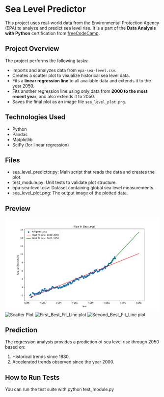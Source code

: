 # Sea Level Predictor 

This project uses real-world data from the Environmental Protection Agency (EPA) to analyze and predict sea level rise. It is a part of the **Data Analysis with Python** certification from [freeCodeCamp](https://www.freecodecamp.org/).

##  Project Overview

The project performs the following tasks:
- Imports and analyzes data from `epa-sea-level.csv`.
- Creates a scatter plot to visualize historical sea level data.
- Fits a **linear regression line** to all available data and extends it to the year 2050.
- Fits another regression line using only data from **2000 to the most recent year**, and also extends it to 2050.
- Saves the final plot as an image file `sea_level_plot.png`.

##  Technologies Used

- Python 
- Pandas
- Matplotlib
- SciPy (for linear regression)

##  Files

- sea_level_predictor.py: Main script that reads the data and creates the plot.
- test_module.py: Unit tests to validate plot structure.
- epa-sea-level.csv: Dataset containing global sea level measurements.
- sea_level_plot.png: The output image of the plotted data.

##  Preview

![Sea Level Plot](sea_level_plot.png)
![Scatter Plot](Scatter_plot.png)
![First_Best_Fit_Line plot](First_Best_Fit_Line.png)
![Second_Best_Fit_Line plot](Second_Best_Fit_Line.png)


##  Prediction

The regression analysis provides a prediction of sea level rise through 2050 based on:
1. Historical trends since 1880.
2. Accelerated trends observed since the year 2000.

##  How to Run Tests

You can run the test suite with
python test_module.py
